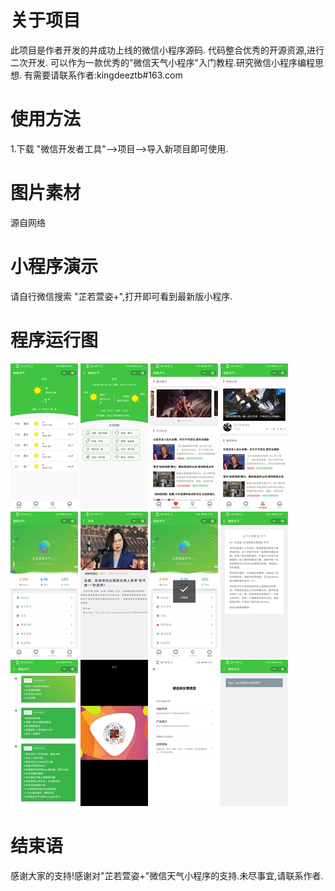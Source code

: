 # 关于项目
此项目是作者开发的并成功上线的微信小程序源码.
代码整合优秀的开源资源,进行二次开发.
可以作为一款优秀的"微信天气小程序"入门教程.研究微信小程序编程思想.
有需要请联系作者:kingdeeztb#163.com
# 使用方法
1.下载 "微信开发者工具"-->项目-->导入新项目即可使用.
# 图片素材
源自网络
# 小程序演示
请自行微信搜索 "芷若萱姿+",打开即可看到最新版小程序.
# 程序运行图
![image](https://github.com/kingdeeztb/weixin/blob/main/pic_temp/Screenshot_20210128_165515_com.tencent.mm.jpg)
![image](https://github.com/kingdeeztb/weixin/blob/main/pic_temp/Screenshot_20210128_165519_com.tencent.mm.jpg)
![image](https://github.com/kingdeeztb/weixin/blob/main/pic_temp/Screenshot_20210128_165523_com.tencent.mm.jpg)
![image](https://github.com/kingdeeztb/weixin/blob/main/pic_temp/Screenshot_20210128_165530_com.tencent.mm.jpg)
![image](https://github.com/kingdeeztb/weixin/blob/main/pic_temp/Screenshot_20210128_165533_com.tencent.mm.jpg)
![image](https://github.com/kingdeeztb/weixin/blob/main/pic_temp/Screenshot_20210128_165543_com.tencent.mm.jpg)
![image](https://github.com/kingdeeztb/weixin/blob/main/pic_temp/Screenshot_20210128_165559_com.tencent.mm.jpg)
![image](https://github.com/kingdeeztb/weixin/blob/main/pic_temp/Screenshot_20210128_165603_com.tencent.mm.jpg)
![image](https://github.com/kingdeeztb/weixin/blob/main/pic_temp/Screenshot_20210128_165606_com.tencent.mm.jpg)
![image](https://github.com/kingdeeztb/weixin/blob/main/pic_temp/Screenshot_20210128_165614_com.tencent.mm.jpg)
![image](https://github.com/kingdeeztb/weixin/blob/main/pic_temp/Screenshot_20210128_165620_com.tencent.mm.jpg)
![image](https://github.com/kingdeeztb/weixin/blob/main/pic_temp/Screenshot_20210128_165624_com.tencent.mm.jpg)
# 结束语
感谢大家的支持!感谢对"芷若萱姿+"微信天气小程序的支持.未尽事宜,请联系作者.
